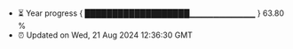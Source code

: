 - ⏳ Year progress { ███████████████████▁▁▁▁▁▁▁▁▁▁▁ } 63.80 %
- ⏰ Updated on Wed, 21 Aug 2024 12:36:30 GMT

